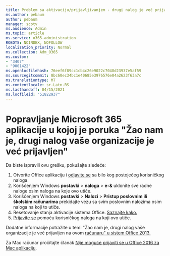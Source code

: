 ```yaml
---
title: Problem sa aktivaciju/prijavljivanjem - drugi nalog je već prijavljen
ms.author: pebaum
author: pebaum
manager: scotv
ms.audience: Admin
ms.topic: article
ms.service: o365-administration
ROBOTS: NOINDEX, NOFOLLOW
localization_priority: Normal
ms.collection: Adm_O365
ms.custom:
- "3407"
- "9001422"
ms.openlocfilehash: 76eef6f89cc1cb4c26e9022c7048d23937e5af59
ms.sourcegitcommit: 8bc60ec34bc1e40685e3976576e04a2623f63a7c
ms.translationtype: MT
ms.contentlocale: sr-Latn-RS
ms.lasthandoff: 04/15/2021
ms.locfileid: "51822937"
---
```

# <a name="fixing-the-microsoft-365-apps-sorry-another-account-from-your-organization-is-already-signed-in-message"></a>Popravljanje Microsoft 365 aplikacije u kojoj je poruka "Žao nam je, drugi nalog vaše organizacije je već prijavljen"

Da biste ispravili ovu grešku, pokušajte sledeće:

1. Otvorite Office aplikaciju i [odjavite se](https://support.office.com/article/5a20dc11-47e9-4b6f-945d-478cb6d92071) sa bilo kog postojećeg korisničkog naloga.   
2. Korišćenjem Windows **postavki**  >  **naloga**  >  **e-&** uklonite sve radne naloge osim naloga na koje ovo utiče. 
3. Korišćenjem Windows **postavki**  >  **Nalozi**  >  **Pristup poslovnim ili školskim računarima** prekidajte vezu sa svim poslovnim nalozima osim naloga na koji to utiče. 
4. Resetovanje stanja aktivacije sistema Office. [Saznajte kako.](https://docs.microsoft.com/office365/troubleshoot/activation/reset-office-365-proplus-activation-state
)
5. [Prijavite se](https://support.office.com/article/628ea040-f265-49de-b986-be09c3ebf8a9) pomoću korisničkog naloga na koji ovo utiče. 

Dodatne informacije potražite u temi "Žao nam je, drugi nalog vaše organizacije je već prijavljen na ovom [računaru" u sistem Office 2013.](https://docs.microsoft.com/office/troubleshoot/error-messages/another-account-already-signed-in)

Za Mac računar pročitajte članak [Nije moguće prijaviti se u Office 2016 za Mac aplikaciju](https://docs.microsoft.com/office365/troubleshoot/authentication/sign-in-to-office-2016-for-mac-fail).